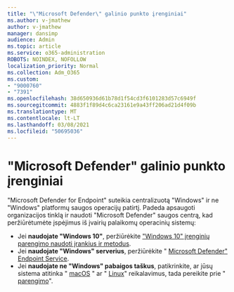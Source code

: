 ```yaml
---
title: "\"Microsoft Defender\" galinio punkto įrenginiai"
ms.author: v-jmathew
author: v-jmathew
manager: dansimp
audience: Admin
ms.topic: article
ms.service: o365-administration
ROBOTS: NOINDEX, NOFOLLOW
localization_priority: Normal
ms.collection: Adm_O365
ms.custom:
- "9000760"
- "7391"
ms.openlocfilehash: 38d650936d61b78d1f54cd3f6101283d57c6949f
ms.sourcegitcommit: 4883f1f89d4c6ca23161e9a43ff206ad21d4f09b
ms.translationtype: MT
ms.contentlocale: lt-LT
ms.lasthandoff: 03/08/2021
ms.locfileid: "50695036"
---
```

# <a name="onboard-devices-to-microsoft-defender-for-endpoint"></a>"Microsoft Defender" galinio punkto įrenginiai

"Microsoft Defender for Endpoint" suteikia centralizuotą "Windows" ir ne "Windows" platformų saugos operacijų patirtį. Padeda apsaugoti organizacijos tinklą ir naudoti "Microsoft Defender" saugos centrą, kad peržiūrėtumėte įspėjimus iš įvairių palaikomų operacinių sistemų:

- Jei **naudojate "Windows 10"**, peržiūrėkite ["Windows 10" įrenginių parengimo naudoti įrankius ir metodus](https://go.microsoft.com/fwlink/?linkid=2143460).
- Jei **naudojate "Windows" serverius**, peržiūrėkite " [Microsoft Defender" Endpoint Service](https://go.microsoft.com/fwlink/?linkid=2143627).
- Jei **naudojate ne "Windows" pabaigos taškus**, patikrinkite, ar jūsų sistema atitinka " [macOS](https://go.microsoft.com/fwlink/?linkid=2143461) " ar " [Linux](https://go.microsoft.com/fwlink/?linkid=2143462)" reikalavimus, tada pereikite prie " [parengimo](https://go.microsoft.com/fwlink/?linkid=2143628)".
